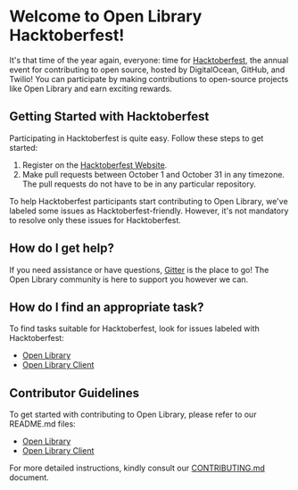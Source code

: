 # Welcome to Open Library Hacktoberfest!

It's that time of the year again, everyone: time for [Hacktoberfest](https://hacktoberfest.com/), the annual event for contributing to open source, hosted by DigitalOcean, GitHub, and Twilio! You can participate by making contributions to open-source projects like Open Library and earn exciting rewards.

## Getting Started with Hacktoberfest

Participating in Hacktoberfest is quite easy. Follow these steps to get started:

1. Register on the [Hacktoberfest Website](https://hacktoberfest.digitalocean.com/sign_up/register).
2. Make pull requests between October 1 and October 31 in any timezone. The pull requests do not have to be in any particular repository.

To help Hacktoberfest participants start contributing to Open Library, we've labeled some issues as Hacktoberfest-friendly. However, it's not mandatory to resolve only these issues for Hacktoberfest.

## How do I get help?

If you need assistance or have questions, [Gitter](https://gitter.im/theopenlibrary/Lobby) is the place to go! The Open Library community is here to support you however we can.

## How do I find an appropriate task?

To find tasks suitable for Hacktoberfest, look for issues labeled with Hacktoberfest:

- [Open Library](https://github.com/internetarchive/openlibrary/issues?q=is%3Aopen+is%3Aissue+label%3AHacktoberfest)
- [Open Library Client](https://github.com/internetarchive/openlibrary-client/issues?q=is%3Aopen+is%3Aissue+label%3AHacktoberfest)

## Contributor Guidelines

To get started with contributing to Open Library, please refer to our README.md files:

- [Open Library](https://github.com/internetarchive/openlibrary/blob/master/Readme.md)
- [Open Library Client](https://github.com/internetarchive/openlibrary-client/blob/master/README.md)

For more detailed instructions, kindly consult our [CONTRIBUTING.md](https://github.com/internetarchive/openlibrary/blob/master/CONTRIBUTING.md) document.
